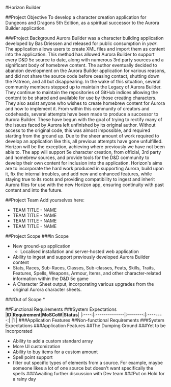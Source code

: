 #Horizon Builder

##Project Objective
To develop a character creation application for Dungeons and Dragons 5th Edition, as a spiritual successor to the Aurora Builder application.

###Project Background
Aurora Builder was a character building application developed by Bas Driessen and released for public consumption in _year_. The application allows users to create XML files and import them as content into the application. This method has allowed Aurora Builder to support every D&D 5e source to date, along with numerous 3rd party sources and a significant body of homebrew content. The author eventually decided to abandon development on the Aurora Builder application for various reasons, and did not share the source code before ceasing contact, shutting down the Patreon, and all but disappearing. 
In the wake of this situation, several community members stepped up to maintain the Legacy of Aurora Builder. They continue to maintain the repositories of GitHub indices allowing the content to be shared and available for use by those creating characters. They also assist anyone who wishes to create homebrew content for Aurora and how to implement it.
From within this community of creators and codeheads, several attempts have been made to produce a successor to Aurora Builder. These have begun with the goal of trying to rectify many of the issues faced by Aurora left unfinished by its original author. Without access to the original code, this was almost impossible, and required starting from the ground up. Due to the sheer amount of work required to develop an application like this, all previous attempts have gone unfulfilled.
Horizon will be the exception, achieving where previously we have not been able to. The app will support 5e character creation, from official, 3rd party and homebrew sources, and provide tools for the D&D community to develop their own content for inclusion into the application. Horizon's aims are to incorporate the hard work produced in supporting Aurora, build upon it, fix the internal troubles, and add new and enhanced features, while staying true to its roots and providing compatibility to ingest and inherit Aurora files for use with the new Horizon app, ensuring continuity with past content and into the future.

##Project Team
Add yourselves here:
* TEAM TITLE - NAME
* TEAM TITLE - NAME
* TEAM TITLE - NAME
* TEAM TITLE - NAME

##Project Scope
###In Scope
* New ground-up application
  * Localised installation and server-hosted web application
* Ability to ingest and support previously developed Aurora Builder content
* Stats, Races, Sub-Races, Classes, Sub-classes, Feats, Skills, Traits, Features, Spells, Weapons, Armour, Items, and other character-related information within the D&D 5e game
* A Character Sheet output, incorporating various upgrades from the original Aurora character sheets.

   
###Out of Scope
*

##Functional Requirements
###System Expectations
|**ID**|**Requirement**|**MoSCoW**|**Status**|
|:----:|:--------------|:--------:|:--------:|
|1     |
###Application Features
##Non-functional Requirements
###System Expectations
###Application Features
##The Dumping Ground
###Yet to be Incorporated
* Ability to add a custom standard array
* More UI customization
* Ability to buy items for a custom amount
* Spell point support
* filter out specific types of elements from a source. For example, maybe someone likes a lot of one source but doesn't want specifically the spells
###Awaiting further discussion with Dev team
###Put on Hold for a rainy day
